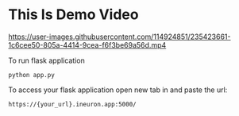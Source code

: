 # This Is Demo Video

https://user-images.githubusercontent.com/114924851/235423661-1c6cee50-805a-4414-9cea-f6f3be69a56d.mp4


To run flask application 

```
python app.py
```


To access your flask application open new tab in and paste the url:
```
https://{your_url}.ineuron.app:5000/
```




